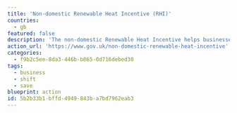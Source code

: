```yaml
---
title: 'Non-domestic Renewable Heat Incentive (RHI)'
countries:
  - gb
featured: false
description: 'The non-domestic Renewable Heat Incentive helps businesses, public sector and non-profit organisations meet the cost of installing renewable heat technologies.'
action_url: 'https://www.gov.uk/non-domestic-renewable-heat-incentive'
categories:
  - f9b2c5ee-8da3-446b-b865-0d716debed30
tags:
  - business
  - shift
  - save
blueprint: action
id: 5b2b33b1-bffd-4949-843b-a7bd7962eab3
---
```

